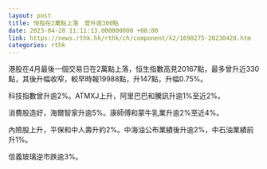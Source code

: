 ```yaml
---
layout: post
title: 恒指在2萬點上落　曾升逾300點
date: 2023-04-28 11:11:13.000000000 +08:00
link: https://news.rthk.hk/rthk/ch/component/k2/1698275-20230428.htm
categories: rthk
---
```


港股在4月最後一個交易日在2萬點上落，恒生指數高見20167點，最多曾升近330點，其後升幅收窄，較早時報19988點，升147點，升幅0.75%。

科技指數曾升逾2%。ATMXJ上升，阿里巴巴和騰訊升逾1%至近2%。

消費股造好，海爾智家升逾5%。康師傅和蒙牛乳業升逾2%至近4%。

內險股上升，平保和中人壽升約2%。中海油公布業績後升逾2%，中石油業績前升1%。

信義玻璃逆市跌逾3%。

